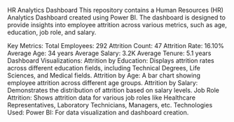 HR Analytics Dashboard
This repository contains a Human Resources (HR) Analytics Dashboard created using Power BI. The dashboard is designed to provide insights into employee attrition across various metrics, such as age, education, job role, and salary.


Key Metrics:
Total Employees: 292
Attrition Count: 47
Attrition Rate: 16.10%
Average Age: 34 years
Average Salary: 3.2K
Average Tenure: 5.1 years
Dashboard Visualizations:
Attrition by Education: Displays attrition rates across different education fields, including Technical Degrees, Life Sciences, and Medical fields.
Attrition by Age: A bar chart showing employee attrition across different age groups.
Attrition by Salary: Demonstrates the distribution of attrition based on salary levels.
Job Role Attrition: Shows attrition data for various job roles like Healthcare Representatives, Laboratory Technicians, Managers, etc.
Technologies Used:
Power BI: For data visualization and dashboard creation.
